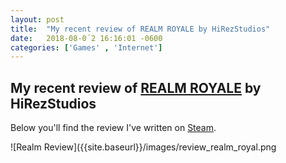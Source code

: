```yaml
---
layout: post
title:  "My recent review of REALM ROYALE by HiRezStudios"
date:   2018-08-0´2 16:16:01 -0600
categories: ['Games' , 'Internet']
---
```


## My recent review of [REALM ROYALE](https://store.steampowered.com/app/813820) by HiRezStudios

Below you'll find the review I've written on [Steam](https://steamcommunity.com/id/daerich/recommended/813820/).

![Realm Review]({{site.baseurl}}/images/review_realm_royal.png